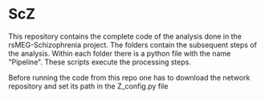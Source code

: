 # ScZ

This repository contains the complete code of the analysis done in the rsMEG-Schizophrenia project. 
The folders contain the subsequent steps of the analysis. Within each folder there is a python file with the name "Pipeline". 
These scripts execute the processing steps. 

Before running the code from this repo one has to download the network repository and set its
path in the Z_config.py file
